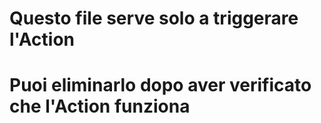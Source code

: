 # Questo file serve solo a triggerare l'Action
# Puoi eliminarlo dopo aver verificato che l'Action funziona

